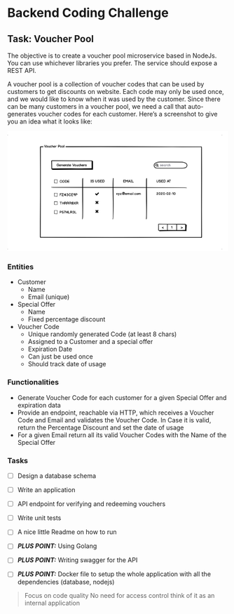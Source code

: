 # Backend Coding Challenge


## Task:  Voucher Pool
The objective is to create a voucher pool microservice based in NodeJs. You can use whichever  libraries you prefer. The service should expose a ​REST API​.

A voucher pool is a collection of voucher codes that can be used by customers to get discounts on website. Each code may only be used once, and we would like to know when it was used by the customer. Since there can be many customers in a voucher pool, we need a call that auto-generates voucher codes for each customer. Here’s a screenshot to give you an idea what it looks like:

![Voucher Pool](Voucher-Pool.png)

### Entities
* Customer
	*	Name
	*	Email (unique)
*	Special Offer
	*	Name
	*	Fixed percentage discount
*	Voucher Code
	*	Unique randomly generated Code (at least 8 chars)
	*	Assigned to a Customer and a special offer
	*	Expiration Date
	*	Can just be used once
	*	Should track date of usage

### Functionalities
* Generate Voucher Code for each customer for a given Special Offer and expiration data
* Provide an endpoint, reachable via HTTP, which receives a Voucher Code and Email and
validates the Voucher Code. In Case it is valid, return the Percentage Discount and set the
date of usage
* For a given Email return all its valid Voucher Codes with the Name of the Special Offer

### Tasks
* [ ] Design a database schema
* [ ] Write an application
* [ ] API endpoint for verifying and redeeming vouchers
* [ ] Write unit tests
* [ ] A nice little Readme on how to run
* [ ] ***PLUS POINT:*** Using Golang
* [ ] ***PLUS POINT:*** Writing swagger for the API
* [ ] ***PLUS POINT:*** Docker file to setup the whole application with all the dependencies (database, nodejs)


>  Focus on code quality
> No need for access control think of it as an internal application